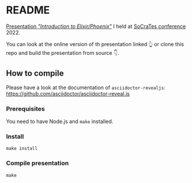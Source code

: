 # README

[Presentation _"Introduction to Elixir/Phoenix"_](https://htmlpreview.github.io/?https://github.com/cgrothaus/socrates2022-introduction-to-elixir-phoenix/blob/main/presentation.html#/) I held at [SoCraTes conference](https://www.socrates-conference.de) 2022.

You can look at the online version of th presentation linked 👆 or clone this repo and build the presentation from source 👇.

## How to compile

Please have a look at the documentation of `asciidoctor-revealjs`: https://github.com/asciidoctor/asciidoctor-reveal.js

### Prerequisites

You need to have Node.js and `make` installed.

### Install

```shell
make install
```

### Compile presentation

```shell
make
```
